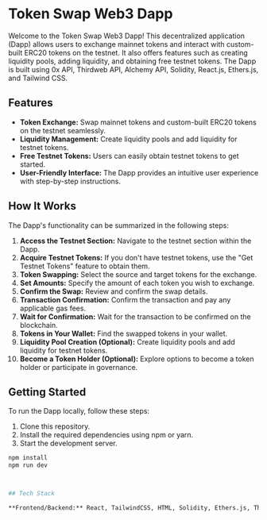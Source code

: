 

# Token Swap Web3 Dapp

Welcome to the Token Swap Web3 Dapp! This decentralized application (Dapp) allows users to exchange mainnet tokens and interact with custom-built ERC20 tokens on the testnet. It also offers features such as creating liquidity pools, adding liquidity, and obtaining free testnet tokens. The Dapp is built using 0x API, Thirdweb API, Alchemy API, Solidity, React.js, Ethers.js, and Tailwind CSS.

## Features

- **Token Exchange:** Swap mainnet tokens and custom-built ERC20 tokens on the testnet seamlessly.
- **Liquidity Management:** Create liquidity pools and add liquidity for testnet tokens.
- **Free Testnet Tokens:** Users can easily obtain testnet tokens to get started.
- **User-Friendly Interface:** The Dapp provides an intuitive user experience with step-by-step instructions.

## How It Works

The Dapp's functionality can be summarized in the following steps:

1. **Access the Testnet Section:** Navigate to the testnet section within the Dapp.
2. **Acquire Testnet Tokens:** If you don't have testnet tokens, use the "Get Testnet Tokens" feature to obtain them.
3. **Token Swapping:** Select the source and target tokens for the exchange.
4. **Set Amounts:** Specify the amount of each token you wish to exchange.
5. **Confirm the Swap:** Review and confirm the swap details.
6. **Transaction Confirmation:** Confirm the transaction and pay any applicable gas fees.
7. **Wait for Confirmation:** Wait for the transaction to be confirmed on the blockchain.
8. **Tokens in Your Wallet:** Find the swapped tokens in your wallet.
9. **Liquidity Pool Creation (Optional):** Create liquidity pools and add liquidity for testnet tokens.
10. **Become a Token Holder (Optional):** Explore options to become a token holder or participate in governance.

## Getting Started

To run the Dapp locally, follow these steps:

1. Clone this repository.
2. Install the required dependencies using npm or yarn.
3. Start the development server.

```bash
npm install
npm run dev



## Tech Stack

**Frontend/Backend:** React, TailwindCSS, HTML, Solidity, Ethers.js, Thirdweb, Hardhat,0x ap
